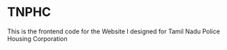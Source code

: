 # TNPHC
This is the frontend code for the Website I designed for Tamil Nadu Police Housing Corporation

